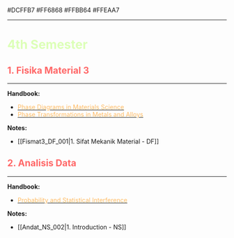 #DCFFB7 #FF6868 #FFBB64 #FFEAA7 
***

# <font color="#DCFFB7">4th Semester</font>

## <font color="#FF6868">1. Fisika Material 3</font>
***
**Handbook:** 
- [<font color="#FFBB64">Phase Diagrams in Materials Science</font>](https://drive.google.com/file/d/1dYiZbSXwkrHCs2UByYot6I4opZrNcWGE/view?usp=sharing)
- [<font color="#FFBB64">Phase Transformations in Metals and Alloys</font>](https://drive.google.com/file/d/1yvLY3LNnATM0ZEHqZGymbyhU_EvJRJR_/view?usp=sharing)

**Notes:**
- [[Fismat3_DF_001|1. Sifat Mekanik Material - DF]]


## <font color="#FF6868">2. Analisis Data</font>
***
**Handbook:**
- [<font color="#FFBB64">Probability and Statistical Interference</font>](https://drive.google.com/file/d/1szBlU2wh_O8HENk9T6_Ojr6MGTHQw6Qy/view?usp=sharing)

**Notes:**
- [[Andat_NS_002|1. Introduction - NS]]


